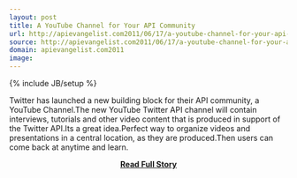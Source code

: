 ```yaml
---
layout: post
title: A YouTube Channel for Your API Community
url: http://apievangelist.com2011/06/17/a-youtube-channel-for-your-api-community/
source: http://apievangelist.com2011/06/17/a-youtube-channel-for-your-api-community/
domain: apievangelist.com2011
image: 
---
```

{% include JB/setup %}<p>Twitter has launched a new building block for their API community, a YouTube Channel.The new YouTube Twitter API channel will contain interviews, tutorials and other video content that is produced in support of the Twitter API.Its a great idea.Perfect way to organize videos and presentations in a central location, as they are produced.Then users can come back at anytime and learn.</p>
<center><p><a href="http://apievangelist.com2011/06/17/a-youtube-channel-for-your-api-community/" style='padding:25px; font-sze:18px; font-weight: bold;'>Read Full Story</a></p></center>
